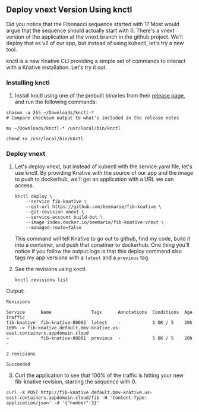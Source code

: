 ## Deploy vnext Version Using knctl

Did you notice that the Fibonacci sequence started with 1? Most would argue that the sequence should actually start with 0. There's a vnext version of the application at the vnext branch in the github project. We'll deploy that as v2 of our app, but instead of using kubectl, let's try a new tool.

knctl is a new Knative CLI providing a simple set of commands to interact with a Knative installation. Let's try it out.

### Installing knctl
1. Install knctl using one of the prebuilt binaries from their [release page](https://github.com/cppforlife/knctl/releases), and run the following commands:

  ```
  shasum -a 265 ~/Downloads/knctl-*
  # Compare checksum output to what's included in the release notes

  mv ~/Downloads/knctl-* /usr/local/bin/knctl

  chmod +x /usr/local/bin/knctl
  ```

### Deploy vnext
1. Let's deploy vnext, but instead of kubectl with the service.yaml file, let's use knctl. By providing Knative with the source of our app and the image to push to dockerhub, we'll get an application with a URL we can access.

	```
	knctl deploy \
	    --service fib-knative \
	    --git-url https://github.com/beemarie/fib-knative \
	    --git-revision vnext \
	    --service-account build-bot \
	    --image index.docker.io/beemarie/fib-knative:vnext \
	    --managed-route=false
	```
	This command will tell Knative to go out to github, find my code, build it into a container, and push that conatiner to dockerhub. One thing you'll notice if you follow the output logs is that this deploy command also tags my app versions with a `latest` and a `previous` tag.

2. See the revisions using knctl.

	```
	knctl revisions list
	```

  Output:
  ```
  Revisions

  Service      Name               Tags      Annotations  Conditions  Age  Traffic  
  fib-knative  fib-knative-00002  latest    -            5 OK / 5    20h  100% -> fib-knative.default.bmv-knative.us-east.containers.appdomain.cloud  
  ~            fib-knative-00001  previous  -            5 OK / 5    20h  -

  2 revisions

  Succeeded
  ```
3. Curl the application to see that 100% of the traffic is hitting your new fib-knative revision, starting the sequence with 0.

  ```
  curl -X POST http://fib-knative.default.bmv-knative.us-east.containers.appdomain.cloud/fib -H 'Content-Type: application/json' -d '{"number":3}'
  ```
